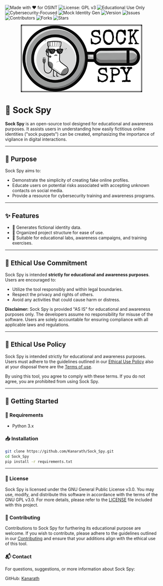 ![Made with ❤️ for OSINT](https://img.shields.io/badge/Made%20with-%E2%9D%A4%EF%B8%8F%20for%20OSINT-blue)
![License: GPL v3](https://img.shields.io/badge/License-GPLv3-blue.svg)
![Educational Use Only](https://img.shields.io/badge/Educational--Only-important)
![Cybersecurity-Focused](https://img.shields.io/badge/Cybersecurity-Focused-green)
![Mock Identity Gen](https://img.shields.io/badge/Function-Mock%20ID%20Gen-yellow)
![Version](https://img.shields.io/github/v/release/<https://github.com/Kanarath>/<https://github.com/Kanarath/Sock_Spy>?display_name=tag&label=Version)
![Issues](https://img.shields.io/github/issues/<Kanarath>/<https://github.com/Kanarath/Sock_Spy>)
![Contributors](https://img.shields.io/github/contributors/<Kanarath>/<https://github.com/Kanarath/Sock_Spy>)
![Forks](https://img.shields.io/github/forks/<Kanarath>/<https://github.com/Kanarath/Sock_Spy>?style=social)
![Stars](https://img.shields.io/github/stars/<Kanarath>/<https://github.com/Kanarath/Sock_Spy>?style=social)


<p align="center">
  <img src="./data/logo_sock_spy1.png" alt="Sock Spy Logo" width="400">
</p>

# 🧦 Sock Spy

**Sock Spy** is an open-source tool designed for educational and awareness purposes. It assists users in understanding how easily fictitious online identities ("sock puppets") can be created, emphasizing the importance of vigilance in digital interactions.

---

## 🧠 Purpose

Sock Spy aims to:

- Demonstrate the simplicity of creating fake online profiles.
- Educate users on potential risks associated with accepting unknown contacts on social media.
- Provide a resource for cybersecurity training and awareness programs.

---

## ✨ Features

- 🔐 Generates fictional identity data.
- 📁 Organized project structure for ease of use.
- 🧪 Suitable for educational labs, awareness campaigns, and training exercises.

---

## 🧭 Ethical Use Commitment

Sock Spy is intended **strictly for educational and awareness purposes**. Users are encouraged to:

- Utilize the tool responsibly and within legal boundaries.
- Respect the privacy and rights of others.
- Avoid any activities that could cause harm or distress.

**Disclaimer:** Sock Spy is provided "AS IS" for educational and awareness purposes only. The developers assume no responsibility for misuse of the software. Users are solely accountable for ensuring compliance with all applicable laws and regulations.

---

## 🧭 Ethical Use Policy

Sock Spy is intended strictly for educational and awareness purposes. Users must adhere to the guidelines outlined in our [Ethical Use Policy](ethical_use_policy.txt) also at your disposal there are the [Terms of use](terms_of_use.txt).

By using this tool, you agree to comply with these terms. If you do not agree, you are prohibited from using Sock Spy.

---

## 🚀 Getting Started

### 🔧 Requirements

- Python 3.x

### 📥 Installation

```bash
git clone https://github.com/Kanarath/Sock_Spy.git
cd Sock_Spy
pip install -r requirements.txt


```

---

### 📄 License
Sock Spy is licensed under the GNU General Public License v3.0. You may use, modify, and distribute this software in accordance with the terms of the GNU GPL v3.0. For more details, please refer to the [LICENSE](license.md) file included with this project.

### 🤝 Contributing
Contributions to Sock Spy for furthering its educational purpose are welcome. If you wish to contribute, please adhere to the guidelines outlined in our [Contributing](contributing.md) and ensure that your additions align with the ethical use of this tool.

### 📬 Contact
For questions, suggestions, or more information about Sock Spy:

GitHub: [Kanarath](https://github.com/Kanarath)